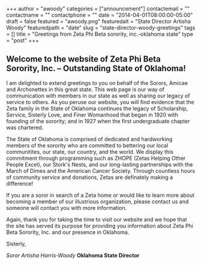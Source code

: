 +++
author = "awoody"
categories = ["announcement"]
contactemail = ""
contactname = ""
contactphone = ""
date = "2014-04-01T08:00:00-05:00"
draft = false
featured = "awoody.png"
featuredalt = "State Director Artisha Woody"
featuredpath = "date"
slug = "state-director-woody-greetings"
tags = []
title = "Greetings from Zeta Phi Beta sorority, inc.-oklahoma state"
type = "post"
+++

## Welcome to the website of Zeta Phi Beta Sorority, Inc. – Outstanding State of Oklahoma!

I am delighted to extend greetings to you on behalf of the Sorors, Amicae and Archonettes in this great state. This web page is our way of communication with members in our state as well as sharing our legacy of service to others. As you peruse our website, you will find evidence that the Zeta family in the State of Oklahoma continues the legacy of Scholarship, Service, Sisterly Love, and Finer Womanhood that began in 1920 with founding of the sorority; and in 1927 when the first undergraduate chapter was chartered.

The State of Oklahoma is comprised of dedicated and hardworking members of the sorority who are committed to bettering our local communitites, our state, our country, and the world. We display this commitment through programming such as ZHOPE (Zetas Helping Other People Excel), our Stork's Nests, and our long-lasting partnerships with the March of Dimes and the American Cancer Society. Through countless hours of community service and donations, Zetas are definately making a difference!

If you are a soror in search of a Zeta home or would like to learn more about becoming a member of our illustrious organization, please contact us and someone will contact you with more information.


Again, thank you for taking the time to visit our website and we hope that the site has served its purpose for providing you information about Zeta Phi Beta Sorority, Inc. and our presence in Oklahoma.


Sisterly,


*Soror Artisha Harris-Woody*
**Oklahoma State Director**
